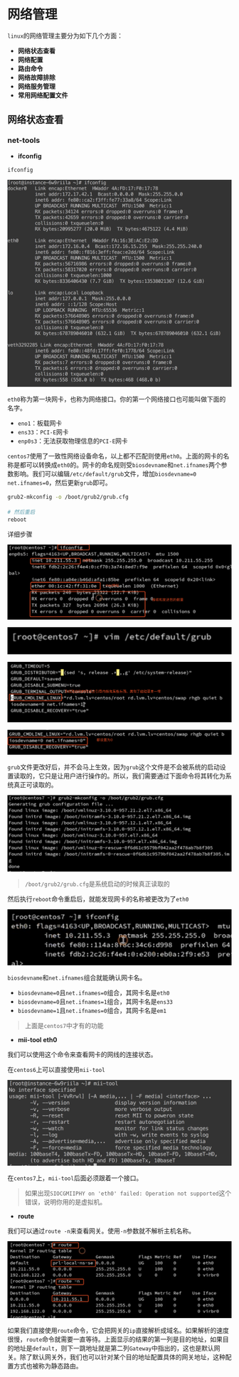 # 网络管理

`linux`的网络管理主要分为如下几个方面：

- **网络状态查看**
- **网络配置**
- **路由命令**
- **网络故障排除**
- **网络服务管理**
- **常用网络配置文件**

## 网络状态查看

### net-tools

- **ifconfig**

```bash
ifconfig
```

![](/blog/lsz/lsz1.png)


`eth0`称为第一块网卡，也称为网络接口。你的第一个网络接口也可能叫做下面的名字。

- `eno1`：板载网卡
- `ens33`：`PCI-E`网卡
- `enp0s3`：无法获取物理信息的`PCI-E`网卡

`centos7`使用了一致性网络设备命名，以上都不匹配则使用`eth0`。上面的网卡的名称是都可以转换成`eth0`的。网卡的命名规则受`biosdevname`和`net.ifnames`两个参数影响。我们可以编辑`/etc/default/grub`文件，增加`biosdevname=0 net.ifnames=0`，然后更新`grub`即可。

```bash
grub2-mkconfig -o /boot/grub2/grub.cfg

# 然后重启
reboot
```

详细步骤

![](/blog/lsz/ifconfig1.png)

![](/blog/lsz/ifconfig2.png)

![](/blog/lsz/ifconfig3.png)

![](/blog/lsz/ifconfig4.png)

`grub`文件更改好后，并不会马上生效，因为`grub`这个文件是不会被系统的启动设置读取的，它只是让用户进行操作的。所以，我们需要通过下面命令将其转化为系统真正可读取的。

![](/blog/lsz/ifconfig5.png)

> `/boot/grub2/grub.cfg`是系统启动的时候真正读取的

然后执行`reboot`命令重启后，就能发现网卡的名称被更改为了`eth0`

![](/blog/lsz/ifconfig6.png)


`biosdevname`和`net.ifnames`组合就能确认网卡名。

- `biosdevname=0`且`net.ifnames=0`组合，其网卡名是`eth0`
- `biosdevname=0`且`net.ifnames=1`组合，其网卡名是`ens33`
- `biosdevname=1`且`net.ifnames=0`组合，其网卡名是`em1`

> 上面是`centos7`中才有的功能


- **mii-tool eth0**

我们可以使用这个命令来查看网卡的网线的连接状态。

在`centos6`上可以直接使用`mii-tool`

![](/blog/lsz/mii-tool1.png)

在`centos7`上，`mii-tool`后面必须跟着一个接口。

> 如果出现`SIOCGMIIPHY on 'eth0' failed: Operation not supported`这个错误，说明你用的是虚拟机。

- **route**

我们可以通过`route -n`来查看网关。使用`-n`参数就不解析主机名称。

![](/blog/lsz/route1.png)

如果我们直接使用`route`命令，它会把网关的`ip`直接解析成域名。如果解析的速度很慢，`route`命令就需要一直等待。上面显示的结果的第一列是目的地址，如果目的地址是`default`，则下一跳地址就是第二列`Gateway`中指出的，这也是默认网关。除了默认网关外，我们也可以针对某个目的地址配置具体的网关地址，这种配置方式也被称为静态路由。